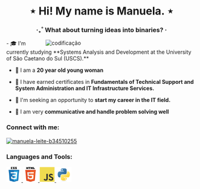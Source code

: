 <h1 align="center">⋆ Hi! My name is Manuela. ⋆</h1>
<h3 align="center">‧₊˚ What about turning ideas into binaries? ‧</h3>
<img align="right" alt="codificação" width="400" src="https://user-images.githubusercontent.com/55389276/140866485-8fb1c876-9a8f-4d6a-98dc-08c4981eaf70.gif](https://www.google.com/url?sa=i&url=https%3A%2F%2Fgiphy.com%2Fexplore%2Fcode-green&psig=AOvVaw170TyC1FMQBd5WYY9mhqJP&ust=1756489998223000&source=images&cd=vfe&opi=89978449&ved=0CBQQjRxqFwoTCNjV1aCJro8DFQAAAAAdAAAAABAE
">
- 🎓 I'm currently studying **Systems Analysis and Development at the University of São Caetano do Sul (USCS).**

- 🌙 I am a **20 year old young woman**

- 📝 I have earned certificates in **Fundamentals of Technical Support and System Administration and IT Infrastructure Services.**

- 🔎 I'm seeking an opportunity to **start my career in the IT field.**

- 💬 I am very **communicative and handle problem solving well**

<h3 align="left">Connect with me:</h3>
<p align="left">
<a href="https://linkedin.com/in/manuela-leite-b34510255" target="blank"><img align="center" src="https://raw.githubusercontent.com/rahuldkjain/github-profile-readme-generator/master/src/images/icons/Social/linked-in-alt.svg" alt="manuela-leite-b34510255" height="30" width="40" /></a>
</p>

<h3 align="left">Languages and Tools:</h3>
<p align="left"> <a href="https://www.w3schools.com/css/" target="_blank" rel="noreferrer"> <img src="https://raw.githubusercontent.com/devicons/devicon/master/icons/css3/css3-original-wordmark.svg" alt="css3" width="40" height="40"/> </a> <a href="https://www.w3.org/html/" target="_blank" rel="noreferrer"> <img src="https://raw.githubusercontent.com/devicons/devicon/master/icons/html5/html5-original-wordmark.svg" alt="html5" width="40" height="40"/> </a> <a href="https://developer.mozilla.org/en-US/docs/Web/JavaScript" target="_blank" rel="noreferrer"> <img src="https://raw.githubusercontent.com/devicons/devicon/master/icons/javascript/javascript-original.svg" alt="javascript" width="40" height="40"/> </a> <a href="https://www.python.org" target="_blank" rel="noreferrer"> <img src="https://raw.githubusercontent.com/devicons/devicon/master/icons/python/python-original.svg" alt="python" width="40" height="40"/> </a> </p>


